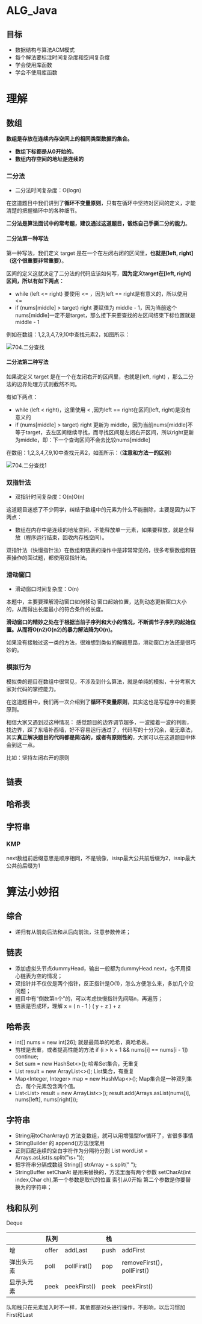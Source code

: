# ALG_Java

## 目标

+ 数据结构与算法ACM模式
+ 每个解法要标注时间复杂度和空间复杂度
+ 学会使用库函数
+ 学会不使用库函数



# 理解

## 数组

**数组是存放在连续内存空间上的相同类型数据的集合。**

+ **数组下标都是从0开始的。**
+ **数组内存空间的地址是连续的**



### 二分法

+ 二分法时间复杂度：O(logn)

在这道题目中我们讲到了**循环不变量原则**，只有在循环中坚持对区间的定义，才能清楚的把握循环中的各种细节。

**二分法是算法面试中的常考题，建议通过这道题目，锻炼自己手撕二分的能力**。

#### 二分法第一种写法

第一种写法，我们定义 target 是在一个在左闭右闭的区间里，**也就是[left, right] （这个很重要非常重要）**。

区间的定义这就决定了二分法的代码应该如何写，**因为定义target在[left, right]区间，所以有如下两点：**

+ while (left <= right) 要使用 <= ，因为left == right是有意义的，所以使用 <=
+ if (nums[middle] > target) right 要赋值为 middle - 1，因为当前这个nums[middle]一定不是target，那么接下来要查找的左区间结束下标位置就是 middle - 1

例如在数组：1,2,3,4,7,9,10中查找元素2，如图所示：

![704.二分查找](img/20210311153055723.jpg)



#### 二分法第二种写法

如果说定义 target 是在一个在左闭右开的区间里，也就是[left, right) ，那么二分法的边界处理方式则截然不同。

有如下两点：

+ while (left < right)，这里使用 < ,因为left == right在区间[left, right)是没有意义的
+ if (nums[middle] > target) right 更新为 middle，因为当前nums[middle]不等于target，去左区间继续寻找，而寻找区间是左闭右开区间，所以right更新为middle，即：下一个查询区间不会去比较nums[middle]

在数组：1,2,3,4,7,9,10中查找元素2，如图所示：（**注意和方法一的区别**）

![704.二分查找1](img/20210311153123632.jpg)





### 双指针法

+ 双指针时间复杂度：O(n)O(n)

这道题目迷惑了不少同学，纠结于数组中的元素为什么不能删除，主要是因为以下两点：

+ 数组在内存中是连续的地址空间，不能释放单一元素，如果要释放，就是全释放（程序运行结束，回收内存栈空间）。

双指针法（快慢指针法）在数组和链表的操作中是非常常见的，很多考察数组和链表操作的面试题，都使用双指针法。

### 滑动窗口

+ 滑动窗口时间复杂度：O(n)

本题中，主要要理解滑动窗口如何移动 窗口起始位置，达到动态更新窗口大小的，从而得出长度最小的符合条件的长度。

**滑动窗口的精妙之处在于根据当前子序列和大小的情况，不断调节子序列的起始位置。从而将O(n2)O(n2)的暴力解法降为O(n)。**

如果没有接触过这一类的方法，很难想到类似的解题思路，滑动窗口方法还是很巧妙的。



### 模拟行为

模拟类的题目在数组中很常见，不涉及到什么算法，就是单纯的模拟，十分考察大家对代码的掌控能力。

在这道题目中，我们再一次介绍到了**循环不变量原则**，其实这也是写程序中的重要原则。

相信大家又遇到过这种情况： 感觉题目的边界调节超多，一波接着一波的判断，找边界，踩了东墙补西墙，好不容易运行通过了，代码写的十分冗余，毫无章法，其实**真正解决题目的代码都是简洁的，或者有原则性的**，大家可以在这道题目中体会到这一点。

比如：坚持左闭右开的原则

# 



## 链表



## 哈希表



## 字符串

### KMP

next数组前后缀意思是顺序相同，不是镜像，isisp最大公共前后缀为2，issip最大公共前后缀为1





# 算法小妙招

## 综合

+ 递归有从前向后法和从后向前法，注意参数传递；



## 链表

+ 添加虚拟头节点dummyHead，输出一般都为dummyHead.next，也不用担心链表为空的情况；
+ 双指针并不仅仅是两个指针，反正指针是O(1)，怎么方便怎么来，多加几个没问题；
+ 题目中有“倒数第n个”的，可以考虑快慢指针先间隔n，再遍历；
+ 链表是否成环，理解 x = ( n - 1 ) ( y + z ) + z

## 哈希表

+ int[] nums = new int[26]; 就是最简单的哈希，真哈希表。
+ 剪枝是去重，或者提高性能的方法  if (i > k + 1 && nums[i] == nums[i - 1]) continue;
+ Set<Integer> sum = new HashSet<>(); 哈希Set集合，无重复
+ List<String> result = new ArrayList<>(); List集合，有重复
+ Map<Integer, Integer> map = new HashMap<>(); Map集合是一种双列集合，每个元素包含两个值。
+ List<List<Integer>> result = new ArrayList<>(); result.add(Arrays.asList(nums[i], nums[left], nums[right]));



## 字符串

+ String用toCharArray() 方法变数组，就可以用增强型for循环了，省很多事情
+ StringBuilder 的 append()方法很常用
+ 正则匹配连续的空白字符作为分隔符分割 List<String> wordList = Arrays.asList(s.split("\\s+"));
+ 把字符串分隔成数组 String[] strArray = s.split(" ");
+ StringBuffer setCharAt 是用来替换的，方法里面有两个参数 setCharAt(int index,Char ch),第一个参数是取代的位置 索引从0开始 第二个参数是你要替换为的字符串；

## 栈和队列

Deque

|            | 队列  |             | 栈   |                            |
| ---------- | ----- | ----------- | ---- | -------------------------- |
| 增         | offer | addLast     | push | addFirst                   |
| 弹出头元素 | poll  | pollFirst() | pop  | removeFirst()，pollFirst() |
| 显示头元素 | peek  | peekFirst() | peek | peekFirst()                |

队和栈只在元素加入时不一样，其他都是对头进行操作，不影响，以后习惯加First和Last
